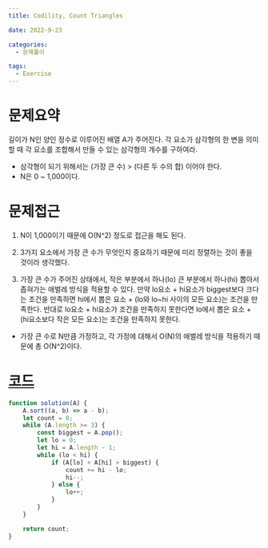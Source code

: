 ```yaml
---
title: Codility, Count Triangles

date: 2022-9-23

categories:
  - 문제풀이

tags:
  - Exercise
---
```


# 문제요약

길이가 N인 양인 정수로 이루어진 배열 A가 주어진다. 각 요소가 삼각형의 한 변을 의미할 때 각 요소를 조합해서 만들 수 있는 삼각형의 개수를 구하여라.

- 삼각형이 되기 위해서는 (가장 큰 수) > (다른 두 수의 합) 이어야 한다.
- N은 0 ~ 1,000이다.

# 문제접근

1. N이 1,000이기 때문에 O(N^2) 정도로 접근을 해도 된다.

2. 3가지 요소에서 가장 큰 수가 무엇인지 중요하기 때문에 미리 정렬하는 것이 좋을 것이라 생각했다.

3. 가장 큰 수가 주어진 상태에서, 작은 부분에서 하나(lo) 큰 부분에서 하나(hi) 뽑아서 좁혀가는 애벌레 방식을 적용할 수 있다. 만약 lo요소 + hi요소가 biggest보다 크다는 조건을 만족하면 hi에서 뽑은 요소 + (lo와 lo~hi 사이의 모든 요소)는 조건을 만족한다. 반대로 lo요소 + hi요소가 조건을 만족하지 못한다면 lo에서 뽑은 요소 + (hi요소보다 작은 모든 요소)는 조건을 만족하지 못한다.

- 가장 큰 수로 N만큼 가정하고, 각 가정에 대해서 O(N)의 애벌레 방식을 적용하기 때문에 총 O(N^2)이다.

# [코드](https://app.codility.com/demo/results/trainingMPDYNP-4DJ/)

```javascript
function solution(A) {
	A.sort((a, b) => a - b);
	let count = 0;
	while (A.length >= 3) {
		const biggest = A.pop();
		let lo = 0;
		let hi = A.length - 1;
		while (lo < hi) {
			if (A[lo] + A[hi] > biggest) {
				count += hi - lo;
				hi--;
			} else {
				lo++;
			}
		}
	}

	return count;
}
```
